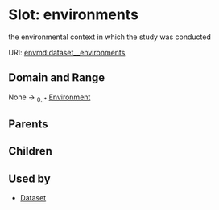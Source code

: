 
# Slot: environments


the environmental context in which the study was conducted

URI: [envmd:dataset__environments](http://w3id.org/ontogpt/environmental-metadatadataset__environments)


## Domain and Range

None &#8594;  <sub>0..\*</sub> [Environment](Environment.md)

## Parents


## Children


## Used by

 * [Dataset](Dataset.md)
